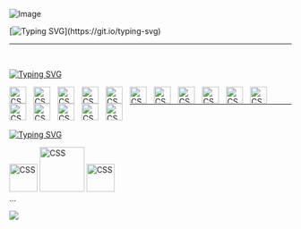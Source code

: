 
![Image](https://github.com/user-attachments/assets/abd1b277-fc09-4dd8-a629-ade88b71f9dc)

[![Typing SVG](https://readme-typing-svg.herokuapp.com?font=Fira+Code&size=22&duration=4000&pause=6000&color=858585&width=435&lines=Ethical+Hacking%2C+Scripting+%26+Tips.)](https://git.io/typing-svg)

<hr>

<br>

[![Typing SVG](https://readme-typing-svg.herokuapp.com?font=Fira+Code&pause=1000&color=C0C0C0&width=435&lines=stuff+i+use%3A)](https://git.io/typing-svg)

<img 
    align="left" 
    alt="CSS" 
    title="CSS"
    width="30px" 
    style="padding-right: 10px;" 
    src="https://cdn.jsdelivr.net/gh/devicons/devicon@latest/icons/git/git-original.svg"  
/>         

<img 
    align="left" 
    alt="CSS" 
    title="CSS"
    width="30px" 
    style="padding-right: 10px;" 
    src="https://cdn.jsdelivr.net/gh/devicons/devicon@latest/icons/python/python-original.svg"              
/>

<img 
    align="left" 
    alt="CSS" 
    title="CSS"
    width="30px" 
    style="padding-right: 10px;" 
    src="https://cdn.jsdelivr.net/gh/devicons/devicon@latest/icons/linux/linux-original.svg"        
/>

<img 
    align="left" 
    alt="CSS" 
    title="CSS"
    width="30px" 
    style="padding-right: 10px;" 
    src="https://cdn.jsdelivr.net/gh/devicons/devicon@latest/icons/java/java-original.svg"        
/>

<img 
    align="left" 
    alt="CSS" 
    title="CSS"
    width="30px" 
    style="padding-right: 10px;" 
    src="https://cdn.jsdelivr.net/gh/devicons/devicon@latest/icons/javascript/javascript-original.svg"        
/>

<img 
    align="left" 
    alt="CSS" 
    title="CSS"
    width="30px" 
    style="padding-right: 10px;" 
    src="https://cdn.jsdelivr.net/gh/devicons/devicon@latest/icons/csharp/csharp-original.svg"
/>

<img 
    align="left" 
    alt="CSS" 
    title="CSS"
    width="30px" 
    style="padding-right: 10px;" 
    src="https://cdn.jsdelivr.net/gh/devicons/devicon@latest/icons/c/c-original.svg"
/>

          

<img 
    align="left" 
    alt="CSS" 
    title="CSS"
    width="30px" 
    style="padding-right: 10px;" 
    src="https://cdn.jsdelivr.net/gh/devicons/devicon@latest/icons/windows11/windows11-original.svg"   
/>

<img 
    align="left" 
    alt="CSS" 
    title="CSS"
    width="30px" 
    style="padding-right: 10px;" 
    src="https://cdn.jsdelivr.net/gh/devicons/devicon@latest/icons/vim/vim-plain.svg"  
/>

<img 
    align="left" 
    alt="CSS" 
    title="CSS"
    width="30px" 
    style="padding-right: 10px;" 
    src="https://cdn.jsdelivr.net/gh/devicons/devicon@latest/icons/archlinux/archlinux-original.svg"
/>

<img 
    align="left" 
    alt="CSS" 
    title="CSS"
    width="30px" 
    style="padding-right: 10px;" 
    src="https://cdn.jsdelivr.net/gh/devicons/devicon@latest/icons/cloudflare/cloudflare-original.svg"
/>

<img 
    align="left" 
    alt="CSS" 
    title="CSS"
    width="30px" 
    style="padding-right: 10px;" 
    src="https://cdn.jsdelivr.net/gh/devicons/devicon@latest/icons/debian/debian-plain.svg"
/>

<img 
    align="left" 
    alt="CSS" 
    title="CSS"
    width="30px" 
    style="padding-right: 10px;" 
    src="https://cdn.jsdelivr.net/gh/devicons/devicon@latest/icons/html5/html5-original.svg"
/>

<img 
    align="left" 
    alt="CSS" 
    title="CSS"
    width="30px" 
    style="padding-right: 10px;" 
    src="https://cdn.jsdelivr.net/gh/devicons/devicon@latest/icons/jira/jira-original.svg"
/>

<img 
    align="left" 
    alt="CSS" 
    title="CSS"
    width="30px" 
    style="padding-right: 10px;" 
    src="https://cdn.jsdelivr.net/gh/devicons/devicon@latest/icons/json/json-original.svg"
/>    

<img 
    align="left" 
    alt="CSS" 
    title="CSS"
    width="30px" 
    style="padding-right: 10px;" 
    src="https://cdn.jsdelivr.net/gh/devicons/devicon@latest/icons/vscode/vscode-original.svg"
/>  

<br>

<hr>

<br>

[![Typing SVG](https://readme-typing-svg.herokuapp.com?font=Fira+Code&size=22&duration=4000&pause=20000&color=858585&width=435&lines=find+me+here%3A)](https://git.io/typing-svg)


<div align="left">  
<a href="https://app.hackthebox.com/profile/2053250"><img alt="CSS" title="CSS" width="50px" src="https://static-00.iconduck.com/assets.00/hack-the-box-icon-2048x2048-vce7bnzq.png"/></a>
<a href="https://www.linkedin.com/in/joão-vitor-de-faria-marques/"><img alt="CSS" title="CSS" width="80px" src="https://static.vecteezy.com/system/resources/previews/018/930/480/non_2x/linkedin-logo-linkedin-icon-transparent-free-png.png"/></a>
<a href="https://discord.com/users/533061730591440896"><img alt="CSS" title="CSS" width="50px" src="https://logodownload.org/wp-content/uploads/2017/11/discord-logo-1-1.png"/></a>
</div


<hr>
...



<br>

[![](https://visitcount.itsvg.in/api?id=jotaDEVe&icon=5&color=6)](https://visitcount.itsvg.in)

